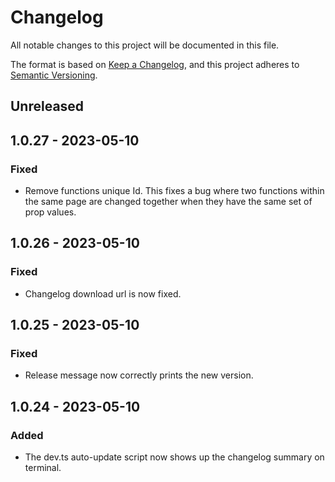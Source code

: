 # Changelog

All notable changes to this project will be documented in this file.

The format is based on [Keep a Changelog](https://keepachangelog.com/en/1.0.0/),
and this project adheres to
[Semantic Versioning](https://semver.org/spec/v2.0.0.html).

## Unreleased

## 1.0.27 - 2023-05-10
### Fixed
- Remove functions unique Id. This fixes a bug where two functions within the same page are changed together when they have the same set of prop values.

## 1.0.26 - 2023-05-10
### Fixed
- Changelog download url is now fixed.

## 1.0.25 - 2023-05-10
### Fixed
- Release message now correctly prints the new version.

## 1.0.24 - 2023-05-10
### Added
- The dev.ts auto-update script now shows up the changelog summary on terminal.
